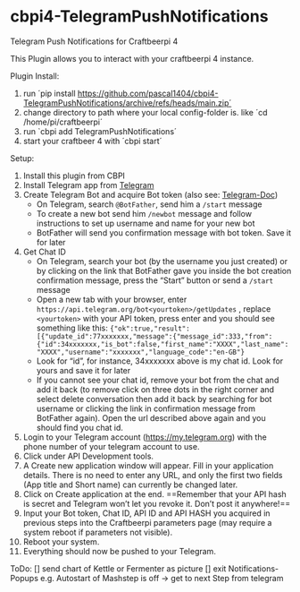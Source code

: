 # cbpi4-TelegramPushNotifications
Telegram Push Notifications for Craftbeerpi 4

This Plugin allows you to interact with your craftbeerpi 4 instance.

Plugin Install:
1. run ´pip install https://github.com/pascal1404/cbpi4-TelegramPushNotifications/archive/refs/heads/main.zip´
2. change directory to path where your local config-folder is. like ´cd /home/pi/craftbeerpi´
3. run `cbpi add TelegramPushNotifications´
4. start your craftbeer 4 with ´cbpi start´

Setup:
1. Install this plugin from CBPI
2. Install Telegram app from [Telegram](https://telegram.org/)
3. Create Telegram Bot and acquire Bot token (also see: [Telegram-Doc](https://core.telegram.org/bots#6-botfather))
    * On Telegram, search `@BotFather`, send him a `/start` message
    * To create a new bot send him `/newbot` message and follow instructions to set up username and name for your new bot
    * BotFather will send you confirmation message with bot token. Save it for later
4. Get Chat ID
    * On Telegram, search your bot (by the username you just created) or by clicking on the link that BotFather gave you inside the bot creation confirmation message, press the “Start” button or send a `/start` message
    * Open a new tab with your browser, enter `https://api.telegram.org/bot<yourtoken>/getUpdates` , replace `<yourtoken>` with your API token, press enter and you should see something like this:
    ```{"ok":true,"result":[{"update_id":77xxxxxxx,"message":{"message_id":333,"from":{"id":34xxxxxxx,"is_bot":false,"first_name":"XXXX","last_name":"XXXX","username":"xxxxxxx","language_code":"en-GB"}```
    * Look for “id”, for instance, 34xxxxxxx above is my chat id. Look for yours and save it for later
    * If you cannot see your chat id, remove your bot from the chat and add it back (to remove click on three dots in the right corner and select delete conversation then add it back by searching for bot username or clicking the link in confirmation message from BotFather again). Open the url described above again and you should find you chat id.
5. Login to your Telegram account (https://my.telegram.org) with the phone number of your telegram account to use.
6. Click under API Development tools.
7. A Create new application window will appear. Fill in your application details. There is no need to enter any URL, and only the first two fields (App title and Short name) can currently be changed later.
8. Click on Create application at the end. ==Remember that your API hash is secret and Telegram won’t let you revoke it. Don’t post it anywhere!==
9. Input your Bot token, Chat ID, API ID and API HASH you acquired in previous steps into the Craftbeerpi parameters page (may require a system reboot if parameters not visible).
10. Reboot your system.
11. Everything should now be pushed to your Telegram.

ToDo:
[] send chart of Kettle or Fermenter as picture
[] exit Notifications-Popups e.g. Autostart of Mashstep is off -> get to next Step from telegram